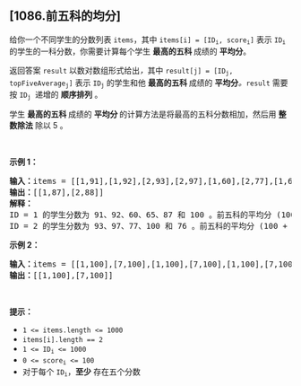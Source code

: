 ## [1086.前五科的均分]
<p>给你一个不同学生的分数列表 <code>items</code>，其中 <code>items[i] = [ID<sub>i</sub>, score<sub>i</sub>]</code> 表示 <code>ID<sub>i</sub></code> 的学生的一科分数，你需要计算每个学生 <strong>最高的五科 </strong>成绩的 <strong>平均分</strong>。</p>

<p>返回答案 <code>result</code> 以数对数组形式给出<em>，</em>其中<em> </em><code>result[j] = [ID<sub>j</sub>, topFiveAverage<sub>j</sub>]</code><em> </em>表示<em> </em><code>ID<sub>j</sub></code><em> </em>的学生和他 <strong>最高的五科 </strong>成绩的 <strong>平均分</strong><em>。</em><code>result</code><em> </em>需要按<em> </em><code>ID<sub>j</sub></code><em>  </em>递增的 <strong>顺序排列</strong> 。</p>

<p>学生 <strong>最高的五科 </strong>成绩的 <strong>平均分 </strong>的计算方法是将最高的五科分数相加，然后用 <strong>整数除法</strong> 除以 5 。</p>

<p> </p>

<p><strong>示例 1：</strong></p>

<pre>
<strong>输入：</strong>items = [[1,91],[1,92],[2,93],[2,97],[1,60],[2,77],[1,65],[1,87],[1,100],[2,100],[2,76]]
<strong>输出：</strong>[[1,87],[2,88]]
<strong>解释：</strong>
ID = 1 的学生分数为 91、92、60、65、87 和 100 。前五科的平均分 (100 + 92 + 91 + 87 + 65) / 5 = 87
ID = 2 的学生分数为 93、97、77、100 和 76 。前五科的平均分 (100 + 97 + 93 + 77 + 76) / 5 = 88.6，但是由于使用整数除法，结果转换为 88
</pre>

<p><strong>示例 2：</strong></p>

<pre>
<strong>输入：</strong>items = [[1,100],[7,100],[1,100],[7,100],[1,100],[7,100],[1,100],[7,100],[1,100],[7,100]]
<strong>输出：</strong>[[1,100],[7,100]]
</pre>

<p> </p>

<p><strong>提示：</strong></p>

<ul>
	<li><code>1 <= items.length <= 1000</code></li>
	<li><code>items[i].length == 2</code></li>
	<li><code>1 <= ID<sub>i</sub> <= 1000</code></li>
	<li><code>0 <= score<sub>i</sub> <= 100</code></li>
	<li>对于每个 <code>ID<sub>i</sub></code>，<strong>至少</strong> 存在五个分数</li>
</ul>

